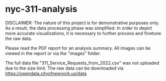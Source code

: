 # nyc-311-analysis

DISCLAIMER: The nature of this project is for demonstrative purposes only. As a result, the data processing phase was simplified. In order to depict more accurate visualizations, it is necessary to further process and finetune the raw data. 

Please read the PDF report for an analysis summary. All images can be viewed in the report or via the "images" folder.

The full data file "311_Service_Requests_from_2022.csv" was not uploaded due to the size limit. The raw data can be downloaded via https://opendata.cityofnewyork.us/data
